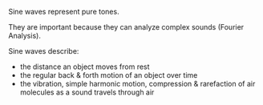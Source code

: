 Sine waves represent pure tones.

They are important because they can analyze complex sounds (Fourier Analysis).

Sine waves describe:
- the distance an object moves from rest
- the regular back & forth motion of an object over time
- the vibration, simple harmonic motion, compression & rarefaction of air molecules as a sound travels through air
